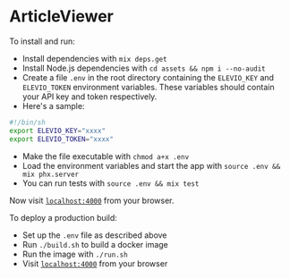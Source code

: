 # ArticleViewer

To install and run:

  * Install dependencies with `mix deps.get`
  * Install Node.js dependencies with `cd assets && npm i --no-audit`
  * Create a file `.env` in the root directory containing the `ELEVIO_KEY` and `ELEVIO_TOKEN` environment variables. These variables should contain your API key and token respectively.
  * Here's a sample:
  ```bash
  #!/bin/sh
  export ELEVIO_KEY="xxxx"
  export ELEVIO_TOKEN="xxxx"
  ```
  * Make the file executable with `chmod a+x .env`
  * Load the environment variables and start the app with `source .env && mix phx.server`
  * You can run tests with `source .env && mix test`

Now visit [`localhost:4000`](http://localhost:4000) from your browser.

To deploy a production build:
  * Set up the `.env` file as described above
  * Run `./build.sh` to build a docker image
  * Run the image with `./run.sh`
  * Visit [`localhost:4000`](http://localhost:4000) from your browser

